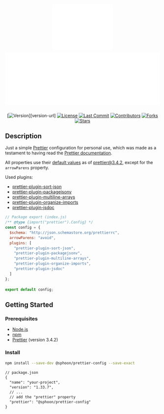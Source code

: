 <!-- ############################################# -->
<!-- Links -->

<!-- 
  Shields: https://shields.io/
  UTF8 Art: http://aa.en.utf8art.com/
  ASCII Art: https://www.asciiart.eu/
  ASCII Banners: https://patorjk.com/software/taag/
  Unicode Characters: https://www.amp-what.com/
  Braille Art: https://emojicombos.com/
  Spaces: https://jkorpela.fi/chars/spaces.html
  Color for SVG artworks: #6C757D / #F8F9FA
-- >

<!-- ############################################# -->
<!-- Header -->

<h1 align="center">
  <img height=150 src="./media/art-header.svg" alt="header-art">
  <img src="./media/header.svg" alt="header">
</h1>

<div align="center">

[![Version][package-url]][version-url]
[![License][license-shield]][license-url]
[![Last Commit][commit-shield]][commit-url]
[![Contributors][contributors-shield]][contributors-url]
[![Forks][forks-shield]][forks-url]
[![Stars][stars-shield]][stars-url]

</div>

<!-- ############################################# -->
<!-- Main Area -->

## Description

Just a simple [Prettier](https://prettier.io/) configuration for personal use, which was made as a testament to having read the [Prettier documentation](https://prettier.io/docs/).

All properties use their [default values](https://prettier.io/docs/en/options) as of prettier@3.4.2, except for the `arrowParens` property.

Used plugins:

- [prettier-plugin-sort-json](https://www.npmjs.com/package/prettier-plugin-sort-json)
- [prettier-plugin-packagejsonv](https://www.npmjs.com/package/prettier-plugin-packagejsonv)
- [prettier-plugin-multiline-arrays](https://www.npmjs.com/package/prettier-plugin-multiline-arrays)
- [prettier-plugin-organize-imports](https://www.npmjs.com/package/prettier-plugin-organize-imports)
- [prettier-plugin-jsdoc](https://www.npmjs.com/package/prettier-plugin-jsdoc)

```javascript
// Package export (index.js)
/** @type {import("prettier").Config} */
const config = {
  $schema: "http://json.schemastore.org/prettierrc",
  arrowParens: "avoid",
  plugins: [
    "prettier-plugin-sort-json",
    "prettier-plugin-packagejsonv",
    "prettier-plugin-multiline-arrays",
    "prettier-plugin-organize-imports",
    "prettier-plugin-jsdoc"
  ]
};

export default config;
```

## Getting Started
### Prerequisites

- [Node.js](https://nodejs.org/en/)
- [npm](https://www.npmjs.com/)
- [Prettier](https://prettier.io/) (version 3.4.2)

### Install

```bash
npm install --save-dev @sphoon/prettier-config --save-exact
```

```jsonc
// package.json
{
  "name": "your-project",
  "version": "1.33.7",
  // ...
  // add the "prettier" property
  "prettier": "@sphoon/prettier-config"
}
```

<!-- ############################################# -->
<!-- References -->

[package-shield]: https://img.shields.io/github/package-json/v/exquz3me/prettier-config
[package-url]: https://www.npmjs.com/package/@sphoon/prettier-config


[license-shield]: https://img.shields.io/github/license/user/repository?color=brightgreen
[license-url]: https://github.com/user/repository/blob/main/LICENSE

[commit-shield]: https://img.shields.io/github/last-commit/user/repository?color=blue
[commit-url]: https://github.com/user/repository/commits/main

[contributors-shield]: https://img.shields.io/github/contributors/user/repository?color=blue
[contributors-url]: https://github.com/user/repository/graphs/contributors
[forks-shield]: https://img.shields.io/github/forks/user/repository?color=orange
[forks-url]: https://github.com/user/repository/network/members
[stars-shield]: https://img.shields.io/github/stars/user/repository?color=yellow
[stars-url]: https://github.com/user/repository/stargazers
